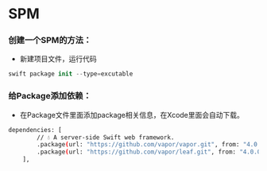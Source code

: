 # SPM

### 创建一个SPM的方法：

- 新建项目文件，运行代码

```swift
swift package init --type=excutable
```

### 给Package添加依赖：

- 在Package文件里面添加package相关信息，在Xcode里面会自动下载。

```bash
dependencies: [
        // 💧 A server-side Swift web framework.
        .package(url: "https://github.com/vapor/vapor.git", from: "4.0.0"),
        .package(url: "https://github.com/vapor/leaf.git", from: "4.0.0-rc.1"),
    ],
```